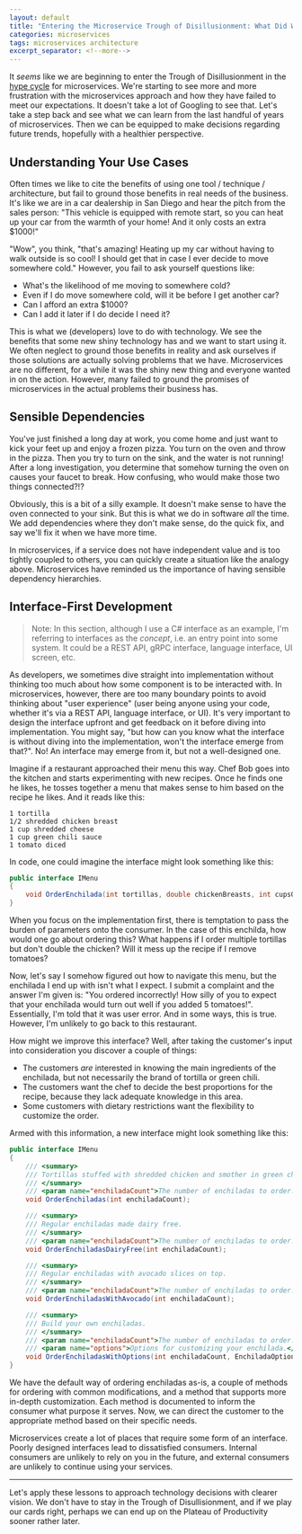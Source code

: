 ```yaml
---
layout: default
title: "Entering the Microservice Trough of Disillusionment: What Did We Learn?"
categories: microservices
tags: microservices architecture
excerpt_separator: <!--more-->
---
```


It *seems* like we are beginning to enter the Trough of Disillusionment in the [hype cycle](https://en.wikipedia.org/wiki/Hype_cycle) for microservices. We're starting to see more and more frustration with the microservices approach and how they have failed to meet our expectations. It doesn't take a lot of Googling to see that. Let's take a step back and see what we can learn from the last handful of years of microservices. Then we can be equipped to make decisions regarding future trends, hopefully with a healthier perspective.

<!--more-->

## Understanding Your Use Cases
Often times we like to cite the benefits of using one tool / technique / architecture, but fail to ground those benefits in real needs of the business. It's like we are in a car dealership in San Diego and hear the pitch from the sales person: "This vehicle is equipped with remote start, so you can heat up your car from the warmth of your home! And it only costs an extra $1000!"

"Wow", you think, "that's amazing! Heating up my car without having to walk outside is so cool! I should get that in case I ever decide to move somewhere cold." However, you fail to ask yourself questions like:
- What's the likelihood of me moving to somewhere cold?
- Even if I do move somewhere cold, will it be before I get another car?
- Can I afford an extra $1000?
- Can I add it later if I do decide I need it?

This is what we (developers) love to do with technology. We see the benefits that some new shiny technology has and we want to start using it. We often neglect to ground those benefits in reality and ask ourselves if those solutions are actually solving problems that we have. Microservices are no different, for a while it was the shiny new thing and everyone wanted in on the action. However, many failed to ground the promises of microservices in the actual problems their business has.

## Sensible Dependencies
You've just finished a long day at work, you come home and just want to kick your feet up and enjoy a frozen pizza. You turn on the oven and throw in the pizza. Then you try to turn on the sink, and the water is not running! After a long investigation, you determine that somehow turning the oven on causes your faucet to break. How confusing, who would make those two things connected?!?

Obviously, this is a bit of a silly example. It doesn't make sense to have the oven connected to your sink. But this is what we do in software *all* the time. We add dependencies where they don't make sense, do the quick fix, and say we'll fix it when we have more time.

In microservices, if a service does not have independent value and is too tightly coupled to others, you can quickly create a situation like the analogy above. Microservices have reminded us the importance of having sensible dependency hierarchies.

## Interface-First Development
>
> Note: In this section, although I use a C# interface as an example, I'm referring to interfaces as the *concept*, i.e. an entry point into some system. It could be a REST API, gRPC interface, language interface, UI screen, etc.

As developers, we sometimes dive straight into implementation without thinking too much about how some component is to be interacted with. In microservices, however, there are too many boundary points to avoid thinking about "user experience" (user being anyone using your code, whether it's via a REST API, language interface, or UI). It's very important to design the interface upfront and get feedback on it before diving into implementation. You might say, "but how can you know what the interface is without diving into the implementation, won't the interface emerge from that?". No! An interface may emerge from it, but not a well-designed one. 

Imagine if a restaurant approached their menu this way. Chef Bob goes into the kitchen and starts experimenting with new recipes. Once he finds one he likes, he tosses together a menu that makes sense to him based on the recipe he likes. And it reads like this:
```
1 tortilla
1/2 shredded chicken breast
1 cup shredded cheese
1 cup green chili sauce
1 tomato diced
```
In code, one could imagine the interface might look something like this:
```csharp
public interface IMenu
{
    void OrderEnchilada(int tortillas, double chickenBreasts, int cupsOfCheese, int cupsOfGreenChili, int tomatoes);
}
```
When you focus on the implementation first, there is temptation to pass the burden of parameters onto the consumer. In the case of this enchilda, how would one go about ordering this? What happens if I order multiple tortillas but don't double the chicken? Will it mess up the recipe if I remove tomatoes?

Now, let's say I somehow figured out how to navigate this menu, but the enchilada I end up with isn't what I expect. I submit a complaint and the answer I'm given is: "You ordered incorrectly! How silly of you to expect that your enchilada would turn out well if you added 5 tomatoes!". Essentially, I'm told that it was user error. And in some ways, this is true. However, I'm unlikely to go back to this restaurant. 

How might we improve this interface? Well, after taking the customer's input into consideration you discover a couple of things:
- The customers *are* interested in knowing the main ingredients of the enchilada, but not necessarily the brand of tortilla or green chili.
- The customers want the chef to decide the best proportions for the recipe, because they lack adequate knowledge in this area.
- Some customers with dietary restrictions want the flexibility to customize the order.

Armed with this information, a new interface might look something like this:
```csharp
public interface IMenu
{
    /// <summary>
    /// Tortillas stuffed with shredded chicken and smother in green chili and melted cheese.
    /// </summary>
    /// <param name="enchiladaCount">The number of enchiladas to order.</param>
    void OrderEnchiladas(int enchiladaCount);

    /// <summary>
    /// Regular enchiladas made dairy free.
    /// </summary>
    /// <param name="enchiladaCount">The number of enchiladas to order.</param>
    void OrderEnchiladasDairyFree(int enchiladaCount);

    /// <summary>
    /// Regular enchiladas with avocado slices on top.
    /// </summary>
    /// <param name="enchiladaCount">The number of enchiladas to order.</param>
    void OrderEnchiladasWithAvocado(int enchiladaCount);

    /// <summary>
    /// Build your own enchiladas.
    /// </summary>
    /// <param name="enchiladaCount">The number of enchiladas to order.</param>
    /// <param name="options">Options for customizing your enchilada.</param>
    void OrderEnchiladasWithOptions(int enchiladaCount, EnchiladaOptions options);
}
```
We have the default way of ordering enchiladas as-is, a couple of methods for ordering with common modifications, and a method that supports more in-depth customization. Each method is documented to inform the consumer what purpose it serves. Now, we can direct the customer to the appropriate method based on their specific needs.

Microservices create a lot of places that require some form of an interface. Poorly designed interfaces lead to dissatisfied consumers. Internal consumers are unlikely to rely on you in the future, and external consumers are unlikely to continue using your services.

---
Let's apply these lessons to approach technology decisions with clearer vision. We don't have to stay in the Trough of Disullisionment, and if we play our cards right, perhaps we can end up on the Plateau of Productivity sooner rather later.